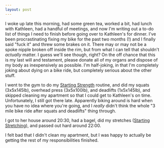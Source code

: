 ```yaml
---
layout: post
---
```


I woke up late this morning, had some green tea, worked a bit, had lunch with Kathleen, had a handful of meetings, and now I'm writing out a to-do list of things I need to finish before going over to Kathleen's for dinner. I've been procrastinating fixing my bike for the past two months (!) and I finally said "fuck it" and threw some brakes on it. There may or may not be a spoke nipple broken off inside the rim, but from what I can tell that shouldn't *actually* matter. I guess we'll see though, right? On the off chance that this is my last will and testament, please donate all of my organs and dispose of my body as inexpensively as possible. I'm half-joking, in that I'm completely joking about dying on a bike ride, but completely serious about the other stuff.

I went to the gym to do my [Starting Strength](http://startingstrength.wikia.com/wiki/Starting_Strength_Wiki) routine, and did my squats (3x5x145lb), overhead press (3x5x100lb), and deadlifts (1x5x145lb), and skipped cleaning my apartment so that I could get to Kathleen's on time. Unfortunately, I still got there late. Apparently biking around is hard when you have no idea where you're going, and I *really* didn't think the whole "3 mile bike ride after squats and deadlifts" thing through.

I got to her house around 20:30, had a bagel, did my stretches ([Starting Stretching](http://phraktured.net/starting-stretching.html)), and passed out hard around 22:00.

I felt bad that I didn't clean my apartment, but I was happy to actually be getting the rest of my responsibilities finished.
